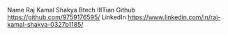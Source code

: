 Name Raj Kamal Shakya
Btech
IIITian
Github https://github.com/9759176595/
LinkedIn https://www.linkedin.com/in/raj-kamal-shakya-0327b1185/
